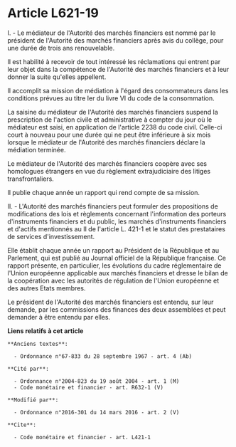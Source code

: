 # Article L621-19

I. - Le médiateur de l'Autorité des marchés financiers est nommé par le président de l'Autorité des marchés financiers après
avis du collège, pour une durée de trois ans renouvelable.

Il est habilité à recevoir de tout intéressé les réclamations qui entrent par leur objet dans la compétence de l'Autorité des
marchés financiers et à leur donner la suite qu'elles appellent.

Il accomplit sa mission de médiation à l'égard des consommateurs dans les conditions prévues au titre Ier du livre VI du code
de la consommation.

La saisine du médiateur de l'Autorité des marchés financiers suspend la prescription de l'action civile et administrative à
compter du jour où le médiateur est saisi, en application de l'article 2238 du code civil. Celle-ci court à nouveau pour une
durée qui ne peut être inférieure à six mois lorsque le médiateur de l'Autorité des marchés financiers déclare la médiation
terminée.

Le médiateur de l'Autorité des marchés financiers coopère avec ses homologues étrangers en vue du règlement extrajudiciaire
des litiges transfrontaliers.

Il publie chaque année un rapport qui rend compte de sa mission. 

II. - L'Autorité des marchés financiers peut formuler des propositions de modifications des lois et règlements concernant
l'information des porteurs d'instruments financiers et du public, les marchés d'instruments financiers et d'actifs mentionnés
au II de l'article L. 421-1 et le statut des prestataires de services d'investissement. 

Elle établit chaque année un rapport au Président de la République et au Parlement, qui est publié au Journal officiel de la
République française. Ce rapport présente, en particulier, les évolutions du cadre réglementaire de l'Union européenne
applicable aux marchés financiers et dresse le bilan de la coopération avec les autorités de régulation de l'Union européenne
et des autres Etats membres. 

Le président de l'Autorité des marchés financiers est entendu, sur leur demande, par les commissions des finances des deux
assemblées et peut demander à être entendu par elles.

**Liens relatifs à cet article**

	**Anciens textes**:

	  - Ordonnance n°67-833 du 28 septembre 1967 - art. 4 (Ab)

	**Cité par**:

	  - Ordonnance n°2004-823 du 19 août 2004 - art. 1 (M)
	  - Code monétaire et financier - art. R632-1 (V)

	**Modifié par**:

	  - Ordonnance n°2016-301 du 14 mars 2016 - art. 2 (V)

	**Cite**:

	  - Code monétaire et financier - art. L421-1
